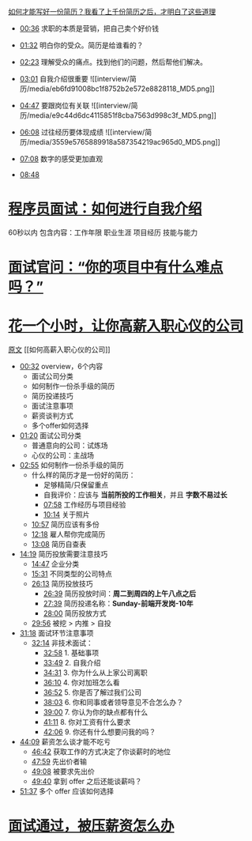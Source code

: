 [如何才能写好一份简历？我看了上千份简历之后，才明白了这些道理](https://www.bilibili.com/video/BV1du4y1Z7Xi/?spm_id_from=333.999.0.0&vd_source=22af953ea4c09540ad1966711a2d53f0)

- [00:36](https://www.bilibili.com/video/BV1du4y1Z7Xi/?t=36.184415#t=36.18) 求职的本质是营销，把自己卖个好价钱
- [01:32](https://www.bilibili.com/video/BV1du4y1Z7Xi/?t=92.676525#t=01:32.68) 明白你的受众。简历是给谁看的？
- [02:23](https://www.bilibili.com/video/BV1du4y1Z7Xi/?t=143.795512#t=02:23.80) 理解受众的痛点。找到他们的问题，然后帮他们解决。
- [03:01](https://www.bilibili.com/video/BV1du4y1Z7Xi/?t=181.834442#t=03:01.83) 自我介绍很重要
![[interview/简历/media/eb6fd91008bc1f8752b2e572e8828118_MD5.png]]

- [04:47](https://www.bilibili.com/video/BV1du4y1Z7Xi/?t=287.575586#t=04:47.58) 要跟岗位有关联
![[interview/简历/media/e9c44d6dc4115851f8cba7563d998c3f_MD5.png]]


- [06:08](https://www.bilibili.com/video/BV1du4y1Z7Xi/?t=368.204113#t=06:08.20) 过往经历要体现成绩
![[interview/简历/media/3559e5765889918a587354219ac965d0_MD5.png]]


- [07:08](https://www.bilibili.com/video/BV1du4y1Z7Xi/?t=428.087893#t=07:08.09) 数字的感受更加直观
- [08:48](https://www.bilibili.com/video/BV1du4y1Z7Xi/?t=528.152432#t=08:48.15) 

# [程序员面试：如何进行自我介绍](https://www.bilibili.com/video/BV1Js4y117R3?spm_id_from=333.788.videopod.sections&vd_source=22af953ea4c09540ad1966711a2d53f0)
60秒以内 
包含内容：工作年限 职业生涯 项目经历 技能与能力

# [面试官问：“你的项目中有什么难点吗？”](https://www.bilibili.com/video/BV1gs4y1m7DB?spm_id_from=333.788.videopod.sections&vd_source=22af953ea4c09540ad1966711a2d53f0)

# [花一个小时，让你高薪入职心仪的公司](https://www.bilibili.com/video/BV1kM411e7zi?spm_id_from=333.788.videopod.sections&vd_source=22af953ea4c09540ad1966711a2d53f0)
[原文](https://github.com/lgd8981289/book_read_quickly/blob/master/04%EF%BC%9A%E5%A6%82%E4%BD%95%E9%AB%98%E8%96%AA%E5%85%A5%E8%81%8C%E5%BF%83%E4%BB%AA%E7%9A%84%E5%85%AC%E5%8F%B8/%E5%A6%82%E4%BD%95%E9%AB%98%E8%96%AA%E5%85%A5%E8%81%8C%E5%BF%83%E4%BB%AA%E7%9A%84%E5%85%AC%E5%8F%B8.md)
[[如何高薪入职心仪的公司]]

- [00:32](https://www.bilibili.com/video/BV1kM411e7zi?t=32.060304#t=32.06) overview，6个内容
	- 面试公司分类
	- 如何制作一份杀手级的简历
	- 简历投递技巧
	- 面试注意事项
	- 薪资谈判方式
	- 多个offer如何选择
- [01:20](https://www.bilibili.com/video/BV1kM411e7zi?t=80.514119#t=01:20.51) 面试公司分类
	- 普通意向的公司：试炼场
	- 心仪的公司：主战场
- [02:55](https://www.bilibili.com/video/BV1kM411e7zi?t=175.366546#t=02:55.37) 如何制作一份杀手级的简历
	- 什么样的简历才是一份好的简历：
		- 足够精简/只保留重点
		- 自我评价：应该与 **当前所投的工作相关**，并且 **字数不易过长**
		- [07:58](https://www.bilibili.com/video/BV1kM411e7zi?t=478.642032#t=07:58.64) 工作经历与项目经验
		- [10:14](https://www.bilibili.com/video/BV1kM411e7zi?t=614.929114#t=10:14.93) 关于照片
	- [10:57](https://www.bilibili.com/video/BV1kM411e7zi?t=657.926209#t=10:57.93) 简历应该有多份
	- [12:18](https://www.bilibili.com/video/BV1kM411e7zi?t=738.669375#t=12:18.67) 雇人帮你完成简历
	- [13:08](https://www.bilibili.com/video/BV1kM411e7zi?t=788.999794#t=13:09.00) 简历自查表
- [14:19](https://www.bilibili.com/video/BV1kM411e7zi?t=859.370038#t=14:19.37) 简历投放需要注意技巧
	- [14:47](https://www.bilibili.com/video/BV1kM411e7zi?t=887.970984#t=14:47.97) 企业分类
	- [15:31](https://www.bilibili.com/video/BV1kM411e7zi?t=931.544933#t=15:31.54) 不同类型的公司特点
	- [26:13](https://www.bilibili.com/video/BV1kM411e7zi?t=1573.679949#t=26:13.68) 简历投放技巧
		- [26:39](https://www.bilibili.com/video/BV1kM411e7zi?t=1599.409758#t=26:39.41) 简历投放时间：**周二到周四的上午八点之后**
		- [27:39](https://www.bilibili.com/video/BV1kM411e7zi?t=1659.877061#t=27:39.88) 简历投递名称：**Sunday-前端开发岗-10年**
		- [28:00](https://www.bilibili.com/video/BV1kM411e7zi?t=1680.232521#t=28:00.23) 简历投放方式
	- [29:56](https://www.bilibili.com/video/BV1kM411e7zi?t=1796.401754#t=29:56.40) 被挖 > 内推 > 自投
- [31:18](https://www.bilibili.com/video/BV1kM411e7zi?t=1878.648509#t=31:18.65) 面试环节注意事项
	- [32:14](https://www.bilibili.com/video/BV1kM411e7zi?t=1934.426791#t=32:14.43) 非技术面试：
		- [32:58](https://www.bilibili.com/video/BV1kM411e7zi?t=1978.73594#t=32:58.74) 1. 基础事项
		- [33:49](https://www.bilibili.com/video/BV1kM411e7zi?t=2029.461893#t=33:49.46) 2. 自我介绍
		- [34:31](https://www.bilibili.com/video/BV1kM411e7zi?t=2071.371302#t=34:31.37) 3. 你为什么从上家公司离职
		- [36:10](https://www.bilibili.com/video/BV1kM411e7zi?t=2170.75122#t=36:10.75) 4. 你对加班怎么看
		- [36:52](https://www.bilibili.com/video/BV1kM411e7zi?t=2212.410662#t=36:52.41) 5. 你是否了解过我们公司
		- [38:03](https://www.bilibili.com/video/BV1kM411e7zi?t=2283.196641#t=38:03.20) 6. 你和同事或者领导意见不合怎么办？
		- [39:00](https://www.bilibili.com/video/BV1kM411e7zi?t=2340.731267#t=39:00.73) 7. 你认为你的缺点都有什么
		- [41:11](https://www.bilibili.com/video/BV1kM411e7zi?t=2471.949089#t=41:11.95) 8. 你对工资有什么要求
		- [42:06](https://www.bilibili.com/video/BV1kM411e7zi?t=2526.181997#t=42:06.18) 9. 你还有什么想要问我的吗？
- [44:09](https://www.bilibili.com/video/BV1kM411e7zi?t=2649.087805#t=44:09.09) 薪资怎么谈才能不吃亏
	- [46:42](https://www.bilibili.com/video/BV1kM411e7zi?t=2802.235533#t=46:42.24) 获取工作的方式决定了你谈薪时的地位
	- [47:59](https://www.bilibili.com/video/BV1kM411e7zi?t=2879.997522#t=47:60.00) 先出价者输
	- [49:08](https://www.bilibili.com/video/BV1kM411e7zi?t=2948.628025#t=49:08.63) 被要求先出价
	- [49:40](https://www.bilibili.com/video/BV1kM411e7zi?t=2980.976214#t=49:40.98) 拿到 offer 之后还能谈薪吗？
- [51:37](https://www.bilibili.com/video/BV1kM411e7zi?t=3097.272522#t=51:37.27) 多个 offer 应该如何选择








# [面试通过，被压薪资怎么办](https://www.bilibili.com/video/BV1XL41127MT?spm_id_from=333.788.videopod.sections&vd_source=22af953ea4c09540ad1966711a2d53f0)
